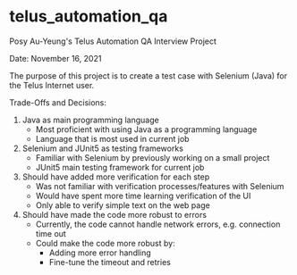 # telus_automation_qa

Posy Au-Yeung's Telus Automation QA Interview Project

Date: November 16, 2021

The purpose of this project is to create a test case with Selenium (Java) for the Telus Internet user.

Trade-Offs and Decisions:
1. Java as main programming language
   - Most proficient with using Java as a programming language
   - Language that is most used in current job
2. Selenium and JUnit5 as testing frameworks
   - Familiar with Selenium by previously working on a small project
   - JUnit5 main testing framework for current job
3. Should have added more verification for each step
   - Was not familiar with verification processes/features with Selenium
   - Would have spent more time learning verification of the UI
   - Only able to verify simple text on the web page
4. Should have made the code more robust to errors
   - Currently, the code cannot handle network errors, e.g. connection time out
   - Could make the code more robust by:
     - Adding more error handling
     - Fine-tune the timeout and retries
